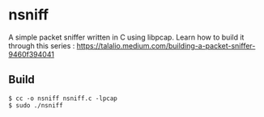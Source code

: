 # nsniff

A simple packet sniffer written in C using libpcap. Learn how to build it through this series : https://talalio.medium.com/building-a-packet-sniffer-9460f394041

## Build

```shell
$ cc -o nsniff nsniff.c -lpcap
$ sudo ./nsniff
```
